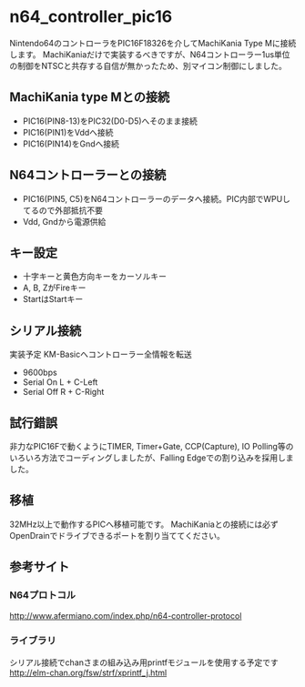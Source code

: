 # n64_controller_pic16
Nintendo64のコントローラをPIC16F18326を介してMachiKania Type Mに接続します。
MachiKaniaだけで実装するべきですが、N64コントローラー1us単位の制御をNTSCと共存する自信が無かったため、別マイコン制御にしました。

## MachiKania type Mとの接続
- PIC16(PIN8-13)をPIC32(D0-D5)へそのまま接続
- PIC16(PIN1)をVddへ接続
- PIC16(PIN14)をGndへ接続

## N64コントローラーとの接続
- PIC16(PIN5, C5)をN64コントローラーのデータへ接続。PIC内部でWPUしてるので外部抵抗不要
- Vdd, Gndから電源供給

## キー設定
- 十字キーと黄色方向キーをカーソルキー
- A, B, ZがFireキー
- StartはStartキー

## シリアル接続
実装予定 KM-Basicへコントローラー全情報を転送
- 9600bps
- Serial On  L + C-Left
- Serial Off R + C-Right

## 試行錯誤
非力なPIC16Fで動くようにTIMER, Timer+Gate, CCP(Capture), IO Polling等のいろいろ方法でコーディングしましたが、Falling Edgeでの割り込みを採用しました。

## 移植
32MHz以上で動作するPICへ移植可能です。
MachiKaniaとの接続には必ずOpenDrainでドライブできるポートを割り当ててください。

## 参考サイト
### N64プロトコル
http://www.afermiano.com/index.php/n64-controller-protocol
### ライブラリ
シリアル接続でchanさまの組み込み用printfモジュールを使用する予定です
http://elm-chan.org/fsw/strf/xprintf_j.html
